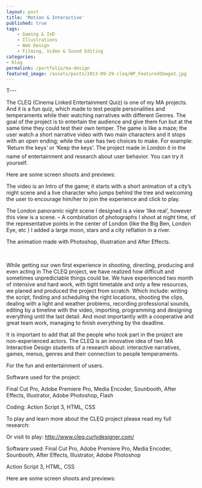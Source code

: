 ```yaml
---
layout: post
title: 'Motion & Interactive'
published: true
tags: 
    - Gaming & IxD
    - Illustrations
    - Web Design
    - Filming, Video & Sound Editing
categories: 
- blog
permalink: /portfolio/ma-design
featured_image: /assets/posts/2013-09-29-cleq/WP_FeaturedImage3.jpg
---
```


T---
[][1]

The CLEQ (Cinema Linked Entertainment Quiz) is one of my MA projects. And it is a fun quiz, which made to test people personalities and temperaments while their watching narratives with different Genres. The goal of the project is to entertain the audience and give them fun but at the same time they could test their own temper. The game is like a maze; the user watch a short narrative video with two main characters and it stops with an open ending; while the user has two choices to make. For example: &#8216;Return the keys&#8217; or &#8216;Keep the keys&#8217;.  The project made in London ð in the name of entertainment and research about user behavior. You can try it yourself.

 Here are some screen shoots and previews:  



The video is an Intro of the game; it starts with a short animation of a city&#8217;s night scene and a live character who jumps behind the tree and welcoming the user to encourage him/her to join the experience and click to play.
  
The London panoramic night scene I designed is a view &#8216;like real&#8217;, however this view is a scene. &#8211; A combination of photographs I shoot at night time, of the representative points in the center of London (like the Big Ben, London Eye, etc ) I added a large moon, stars and a city reflation in a river.
  
The animation made with Photoshop, Illustration and After Effects.





[][1]





[][1]

&nbsp;

[][1] While getting our own first experience in shooting, directing, producing and even acting in The CLEQ project, we have realized how difficult and sometimes unpredictable things could be. We have experienced two month of intensive and hard work, with tight timetable and only a few resources, we planed and produced the project from scratch. Which include: writing the script, finding and scheduling the right locations, shooting the clips, dealing with a light and weather problems, recording professional sounds, editing by a timeline with the video, importing, programming and designing everything until the last detail. And most importantly with a cooperative and great team work, managing to finish everything by the deadline.

It is important to add that all the people who took part in the project are non-experienced actors. The CLEQ is an innovative idea of two MA Interactive Design students of a research about: interactive narratives, games, menus, genres and their connection to people temperaments.
  
For the fun and entertainment of users.

Software used for the project:
  
Final Cut Pro, Adobe Premiere Pro, Media Encoder, Sounbooth, After Effects, Illustrator, Adobe Photoshop, Flash
  
Coding: Action Script 3, HTML, CSS

To play and learn more about the CLEQ project please read my full research:
  
Or visit to play: http://www.cleq.curlydesigner.com/

 [1]: http://www.cleq.curlydesigner.com/
  
Software used: Final Cut Pro, Adobe Premiere Pro, Media Encoder, Sounbooth, After Effects, Illustrator, Adobe Photoshop
  
Action Script 3, HTML, CSS

Here are some screen shoots and previews:

&nbsp;

